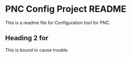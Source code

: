# PNC Config Project README

This is a readme file for Configuration tool for PNC.
## Heading 2 for 
This is bound to cause trouble.
